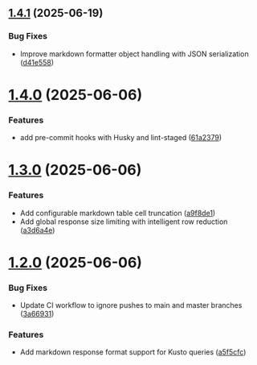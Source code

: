 ## [1.4.1](https://github.com/johnib/kusto-mcp/compare/v1.4.0...v1.4.1) (2025-06-19)


### Bug Fixes

* Improve markdown formatter object handling with JSON serialization ([d41e558](https://github.com/johnib/kusto-mcp/commit/d41e558aa79b7a902380a17381a83d960c785182))

# [1.4.0](https://github.com/johnib/kusto-mcp/compare/v1.3.0...v1.4.0) (2025-06-06)


### Features

* add pre-commit hooks with Husky and lint-staged ([61a2379](https://github.com/johnib/kusto-mcp/commit/61a2379a84ec4bc1a622c7fa8dc8baa24293b462))

# [1.3.0](https://github.com/johnib/kusto-mcp/compare/v1.2.0...v1.3.0) (2025-06-06)


### Features

* Add configurable markdown table cell truncation ([a9f8de1](https://github.com/johnib/kusto-mcp/commit/a9f8de179b41cf734f0b0e23024182df3b1c5bcd))
* Add global response size limiting with intelligent row reduction ([a3d6a4e](https://github.com/johnib/kusto-mcp/commit/a3d6a4ee9afcc68fd4f37e1cf2280d65d2fa3620))

# [1.2.0](https://github.com/johnib/kusto-mcp/compare/v1.1.1...v1.2.0) (2025-06-06)


### Bug Fixes

* Update CI workflow to ignore pushes to main and master branches ([3a66931](https://github.com/johnib/kusto-mcp/commit/3a66931d949482df9ed38dceae90325827405751))


### Features

* Add markdown response format support for Kusto queries ([a5f5cfc](https://github.com/johnib/kusto-mcp/commit/a5f5cfcb4bc48e5c7465f4cc53fa4c25e25f83e5))
